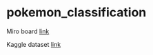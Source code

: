 # pokemon_classification

Miro board [link](https://miro.com/welcomeonboard/OWgwMlFyU0wxaFppcjE5M1Rzd1Q4dzRtdDdwTGVjaUhUTkFnd05xVEVZZnA2MmltWVp2ZnVZaEcySkpEODlibnwzMDc0NDU3MzYzNDM4NzgzNzY1?invite_link_id=711569501319)

Kaggle dataset [link](https://www.kaggle.com/abcsds/pokemon)

